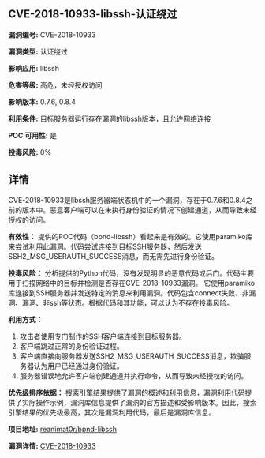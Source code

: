 ## CVE-2018-10933-libssh-认证绕过

**漏洞编号:** CVE-2018-10933

**漏洞类型:** 认证绕过

**影响应用:** libssh

**危害等级:** 高危，未经授权访问

**影响版本:** 0.7.6, 0.8.4

**利用条件:** 目标服务器运行存在漏洞的libssh版本，且允许网络连接

**POC 可用性:** 是

**投毒风险:** 0%

## 详情

CVE-2018-10933是libssh服务器端状态机中的一个漏洞，存在于0.7.6和0.8.4之前的版本中。恶意客户端可以在未执行身份验证的情况下创建通道，从而导致未经授权的访问。

**有效性：**
提供的POC代码（bpnd-libssh）看起来是有效的。它使用paramiko库来尝试利用此漏洞。代码尝试连接到目标SSH服务器，然后发送SSH2_MSG_USERAUTH_SUCCESS消息，而无需先进行身份验证。

**投毒风险：**
分析提供的Python代码，没有发现明显的恶意代码或后门。代码主要用于扫描网络中的目标并检测是否存在CVE-2018-10933漏洞。 它使用paramiko库连接到SSH服务器并发送特定的消息来利用漏洞。代码包含connect失败、非漏洞、漏洞、非ssh等状态。根据代码和其功能，可以认为不存在投毒风险。

**利用方式：**
1.  攻击者使用专门制作的SSH客户端连接到目标服务器。
2.  客户端跳过正常的身份验证过程。
3.  客户端直接向服务器发送SSH2_MSG_USERAUTH_SUCCESS消息，欺骗服务器认为用户已经通过身份验证。
4.  服务器错误地允许客户端创建通道并执行命令，从而导致未经授权的访问。

**优先级排序依据：**
搜索引擎结果提供了漏洞的概述和利用信息，漏洞利用代码提供了实际操作示例，漏洞库信息提供了漏洞的官方描述和受影响版本。因此，搜索引擎结果的优先级最高，其次是漏洞利用代码，最后是漏洞库信息。


**项目地址:** [reanimat0r/bpnd-libssh](https://github.com/reanimat0r/bpnd-libssh)

**漏洞详情:** [CVE-2018-10933](https://nvd.nist.gov/vuln/detail/CVE-2018-10933)